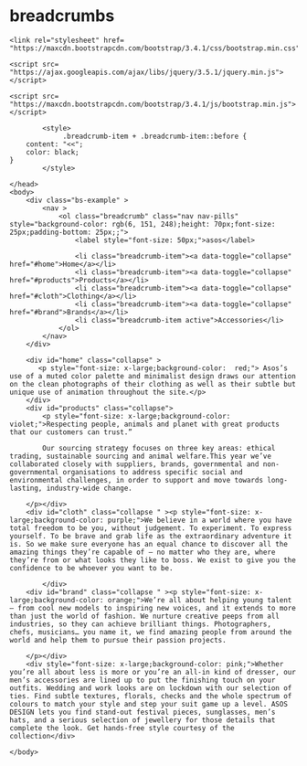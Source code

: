 # breadcrumbs
<html>
    <head>
       <meta name="viewport" content= 
		"width=device-width, initial-scale=1"> 

	<link rel="stylesheet" href= "https://maxcdn.bootstrapcdn.com/bootstrap/3.4.1/css/bootstrap.min.css"> 

	<script src= "https://ajax.googleapis.com/ajax/libs/jquery/3.5.1/jquery.min.js"> </script> 

    <script src= "https://maxcdn.bootstrapcdn.com/bootstrap/3.4.1/js/bootstrap.min.js"> </script> 
   <!--<link href= 
        "https://cdnjs.cloudflare.com/ajax/libs/semantic-ui/2.4.1/semantic.min.css"
                rel="stylesheet" /> 
          
            <script src= 
        "https://cdnjs.cloudflare.com/ajax/libs/semantic-ui/2.4.1/semantic.min.js"> 
            </script>-->
            <style>
                 .breadcrumb-item + .breadcrumb-item::before {
        content: "<<";
        color: black;
    }
            </style>

    </head>
    <body>
        <div class="bs-example" >
            <nav >
                <ol class="breadcrumb" class="nav nav-pills" style="background-color: rgb(6, 151, 248);height: 70px;font-size: 25px;padding-bottom: 25px;;">
                    <label style="font-size: 50px;">asos</label>
                    
                    <li class="breadcrumb-item"><a data-toggle="collapse" href="#home">Home</a></li>
                    <li class="breadcrumb-item"><a data-toggle="collapse" href="#products">Products</a></li>
                    <li class="breadcrumb-item"><a data-toggle="collapse" href="#cloth">Clothing</a></li>
                    <li class="breadcrumb-item"><a data-toggle="collapse" href="#brand">Brands</a></li>
                    <li class="breadcrumb-item active">Accessories</li>
                </ol>
            </nav>
        </div>
       
        <div id="home" class="collapse" >
           <p style="font-size: x-large;background-color:  red;"> Asos’s use of a muted color palette and minimalist design draws our attention on the clean photographs of their clothing as well as their subtle but unique use of animation throughout the site.</p>
        </div>
        <div id="products" class="collapse">
            <p style="font-size: x-large;background-color:  violet;">Respecting people, animals and planet with great products that our customers can trust.”  

            Our sourcing strategy focuses on three key areas: ethical trading, sustainable sourcing and animal welfare.This year we’ve collaborated closely with suppliers, brands, governmental and non-governmental organisations to address specific social and environmental challenges, in order to support and move towards long-lasting, industry-wide change.

        </p></div>
        <div id="cloth" class="collapse " ><p style="font-size: x-large;background-color: purple;">We believe in a world where you have total freedom to be you, without judgement. To experiment. To express yourself. To be brave and grab life as the extraordinary adventure it is. So we make sure everyone has an equal chance to discover all the amazing things they’re capable of – no matter who they are, where they’re from or what looks they like to boss. We exist to give you the confidence to be whoever you want to be.

            </div>
        <div id="brand" class="collapse " ><p style="font-size: x-large;background-color: orange;">We’re all about helping young talent – from cool new models to inspiring new voices, and it extends to more than just the world of fashion. We nurture creative peeps from all industries, so they can achieve brilliant things. Photographers, chefs, musicians… you name it, we find amazing people from around the world and help them to pursue their passion projects.

        </p></div>
        <div style="font-size: x-large;background-color: pink;">Whether you’re all about less is more or you’re an all-in kind of dresser, our men’s accessories are lined up to put the finishing touch on your outfits. Wedding and work looks are on lockdown with our selection of ties. Find subtle textures, florals, checks and the whole spectrum of colours to match your style and step your suit game up a level. ASOS DESIGN lets you find stand-out festival pieces, sunglasses, men’s hats, and a serious selection of jewellery for those details that complete the look. Get hands-free style courtesy of the collection</div>
       
    </body>
</html>
